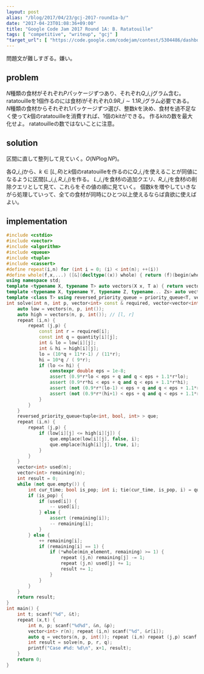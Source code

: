 ```yaml
---
layout: post
alias: "/blog/2017/04/23/gcj-2017-round1a-b/"
date: "2017-04-23T01:08:36+09:00"
title: "Google Code Jam 2017 Round 1A: B. Ratatouille"
tags: [ "competitive", "writeup", "gcj" ]
"target_url": [ "https://code.google.com/codejam/contest/5304486/dashboard#s=p1" ]
---
```


問題文が難しすぎる。嫌い。

## problem

$N$種類の食材がそれぞれ$P$パッケージずつあり、それぞれ$Q\_{i,j}$グラム含む。
ratatouilleを$1$個作るのには食材$i$がそれぞれ$0.9R\_i \sim 1.1R\_i$グラム必要である。
$N$種類の食材からそれぞれ$1$パッケージずつ選び、整数$k$を決め、食材を過不足なく使って$k$個のratatouilleを消費すれば、$1$個のkitができる。
作るkitの数を最大化せよ。
ratatouilleの数ではないことに注意。

## solution

区間に直して整列して見ていく。$O(NP \log {NP})$。

各$Q\_{i,j}$から、$k \in [L, R)$と$k$個のratatouilleを作るのに$Q\_{i,j}$を使えることが同値になるように区間$[L\_{i,j}, R\_{i,j})$を作る。
$L\_{i,j}$を食材$i$の追加クエリ、$R\_{i,j}$を食材$i$の削除クエリとして見て、これらをその値の順に見ていく。
個数$k$を増やしていきながら処理していって、全ての食材が同時にひとつ以上使えるならば貪欲に使えばよい。

## implementation

``` c++
#include <cstdio>
#include <vector>
#include <algorithm>
#include <queue>
#include <tuple>
#include <cassert>
#define repeat(i,n) for (int i = 0; (i) < int(n); ++(i))
#define whole(f,x,...) ([&](decltype((x)) whole) { return (f)(begin(whole), end(whole), ## __VA_ARGS__); })(x)
using namespace std;
template <typename X, typename T> auto vectors(X x, T a) { return vector<T>(x, a); }
template <typename X, typename Y, typename Z, typename... Zs> auto vectors(X x, Y y, Z z, Zs... zs) { auto cont = vectors(y, z, zs...); return vector<decltype(cont)>(x, cont); }
template <class T> using reversed_priority_queue = priority_queue<T, vector<T>, greater<T> >;
int solve(int n, int p, vector<int> const & required, vector<vector<int> > const & quantity) {
    auto low = vectors(n, p, int());
    auto high = vectors(n, p, int()); // [l, r]
    repeat (i,n) {
        repeat (j,p) {
            const int r = required[i];
            const int q = quantity[i][j];
            int & lo = low[i][j];
            int & hi = high[i][j];
            lo = (10*q + 11*r-1) / (11*r);
            hi = 10*q / ( 9*r);
            if (lo <= hi) {
                constexpr double eps = 1e-8;
                assert (0.9*r*lo < eps + q and q < eps + 1.1*r*lo);
                assert (0.9*r*hi < eps + q and q < eps + 1.1*r*hi);
                assert (not (0.9*r*(lo-1) < eps + q and q < eps + 1.1*r*(lo-1)));
                assert (not (0.9*r*(hi+1) < eps + q and q < eps + 1.1*r*(hi+1)));
            }
        }
    }
    reversed_priority_queue<tuple<int, bool, int> > que;
    repeat (i,n) {
        repeat (j,p) {
            if (low[i][j] <= high[i][j]) {
                que.emplace(low[i][j], false, i);
                que.emplace(high[i][j], true, i);
            }
        }
    }
    vector<int> used(n);
    vector<int> remaining(n);
    int result = 0;
    while (not que.empty()) {
        int cur_time; bool is_pop; int i; tie(cur_time, is_pop, i) = que.top(); que.pop();
        if (is_pop) {
            if (used[i]) {
                -- used[i];
            } else {
                assert (remaining[i]);
                -- remaining[i];
            }
        } else {
            ++ remaining[i];
            if (remaining[i] == 1) {
                if (*whole(min_element, remaining) >= 1) {
                    repeat (j,n) remaining[j] -= 1;
                    repeat (j,n) used[j] += 1;
                    result += 1;
                }
            }
        }
    }
    return result;
}
int main() {
    int t; scanf("%d", &t);
    repeat (x,t) {
        int n, p; scanf("%d%d", &n, &p);
        vector<int> r(n); repeat (i,n) scanf("%d", &r[i]);
        auto q = vectors(n, p, int()); repeat (i,n) repeat (j,p) scanf("%d", &q[i][j]);
        int result = solve(n, p, r, q);
        printf("Case #%d: %d\n", x+1, result);
    }
    return 0;
}
```
